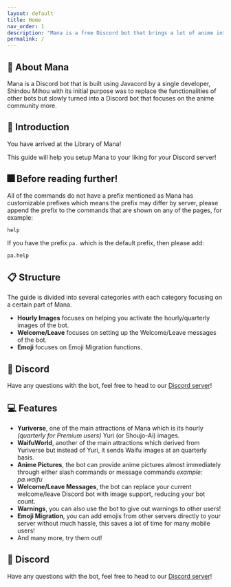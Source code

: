 ```yaml
---
layout: default
title: Home
nav_order: 1
description: "Mana is a free Discord bot that brings a lot of anime into your server."
permalink: /
---
```


## :book: About Mana

Mana is a Discord bot that is built using Javacord by a single developer, Shindou Mihou with its initial purpose
was to replace the functionalities of other bots but slowly turned into a Discord bot that focuses on the anime
community more.

## :wave: Introduction

You have arrived at the Library of Mana!

This guide will help you setup Mana to your liking for your Discord server!

## 🎆 Before reading further!
All of the commands do not have a prefix mentioned as Mana has customizable prefixes which means the prefix
may differ by server, please append the prefix to the commands that are shown on any of the pages, for example:
```
help
```

If you have the prefix `pa.` which is the default prefix, then please add:
```
pa.help
```

## :clipboard: Structure

The guide is divided into several categories with each category focusing on a certain part of Mana.
* **Hourly Images** focuses on helping you activate the hourly/quarterly images of the bot.
* **Welcome/Leave** focuses on setting up the Welcome/Leave messages of the bot.
* **Emoji** focuses on Emoji Migration functions.

## :thought_balloon: Discord

Have any questions with the bot, feel free to head to our [Discord server](https://manabot.fun/support)!

## :computer: Features

- **Yuriverse**, one of the main attractions of Mana which is its hourly *(quarterly for Premium users)* Yuri (or Shoujo-Ai) images.
- **WaifuWorld**, another of the main attractions which derived from Yuriverse but instead of Yuri, it sends Waifu images at an quarterly basis.
- **Anime Pictures**, the bot can provide anime pictures almost immediately through either slash commands or message commands *example: pa.waifu*
- **Welcome/Leave Messages**, the bot can replace your current welcome/leave Discord bot with image support, reducing your bot count.
- **Warnings**, you can also use the bot to give out warnings to other users!
- **Emoji Migration**, you can add emojis from other servers directly to your server without much hassle, this saves a lot of time for many mobile users!
- And many more, try them out!

## :thought_balloon: Discord

Have any questions with the bot, feel free to head to our [Discord server](https://discord.gg/9FefYq4p83)!